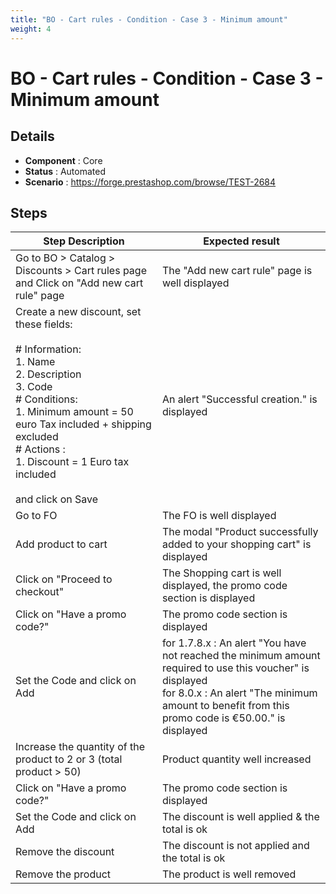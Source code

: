 ```yaml
---
title: "BO - Cart rules - Condition - Case 3 - Minimum amount"
weight: 4
---
```


# BO - Cart rules - Condition - Case 3 - Minimum amount
## Details
* **Component** : Core
* **Status** : Automated
* **Scenario** : https://forge.prestashop.com/browse/TEST-2684

## Steps
| Step Description | Expected result |
| ----- | ----- |
| Go to BO > Catalog > Discounts > Cart rules page and Click on "Add new cart rule" page | The "Add new cart rule" page is well displayed |
| Create a new discount, set these fields:<br><br># Information:<br>1. Name<br>2. Description<br>3. Code<br># Conditions:<br>1. Minimum amount = 50 euro Tax included + shipping excluded<br># Actions :<br>1. Discount = 1 Euro tax included<br><br>and click on Save | An alert "Successful creation." is displayed |
| Go to FO | The FO is well displayed |
| Add product to cart | The modal "Product successfully added to your shopping cart" is displayed |
| Click on "Proceed to checkout" | The Shopping cart is well displayed, the promo code section is displayed |
| Click on "Have a promo code?" | The promo code section is displayed |
| Set the Code and click on Add | for 1.7.8.x : An alert "You have not reached the minimum amount required to use this voucher" is displayed<br>for 8.0.x : An alert "The minimum amount to benefit from this promo code is €50.00." is displayed |
| Increase the quantity of the product to 2 or 3 (total product > 50) | Product quantity well increased |
| Click on "Have a promo code?" | The promo code section is displayed |
| Set the Code and click on Add | The discount is well applied & the total is ok |
| Remove the discount | The discount is not applied and the total is ok |
| Remove the product | The product is well removed |
